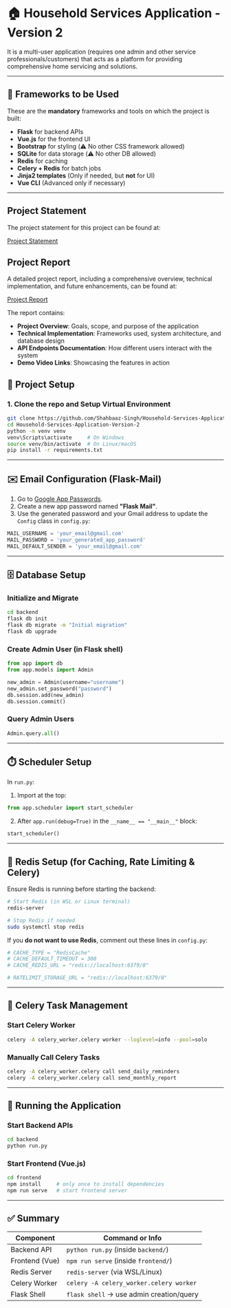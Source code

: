 # 🏠 Household Services Application - Version 2

It is a multi-user application (requires one admin and other service professionals/customers) that acts as a platform for providing comprehensive home servicing and solutions.

---

## 🧰 Frameworks to be Used

These are the **mandatory** frameworks and tools on which the project is built:

* **Flask** for backend APIs
* **Vue.js** for the frontend UI
* **Bootstrap** for styling (⚠️ No other CSS framework allowed)
* **SQLite** for data storage (⚠️ No other DB allowed)
* **Redis** for caching
* **Celery + Redis** for batch jobs
* **Jinja2 templates** (Only if needed, but **not** for UI)
* **Vue CLI** (Advanced only if necessary)

---

## Project Statement

The project statement for this project can be found at:

[Project Statement](https://docs.google.com/document/d/1g-TDnTHgpAcgMIdMYC2ePBgasJfOIkjRXvjkHjEHiqk/pub)

## Project Report

A detailed project report, including a comprehensive overview, technical implementation, and future enhancements, can be found at:

[Project Report](https://github.com/Shahbaaz-Singh/Household-Services-Application-Version-2/blob/main/Project_Report.pdf)

The report contains:
- **Project Overview**: Goals, scope, and purpose of the application
- **Technical Implementation**: Frameworks used, system architecture, and database design
- **API Endpoints Documentation**: How different users interact with the system
- **Demo Video Links**: Showcasing the features in action

## 📁 Project Setup

### 1. Clone the repo and Setup Virtual Environment

```bash
git clone https://github.com/Shahbaaz-Singh/Household-Services-Application-Version-2
cd Household-Services-Application-Version-2
python -m venv venv
venv\Scripts\activate     # On Windows
source venv/bin/activate  # On Linux/macOS
pip install -r requirements.txt
```

---

## ✉️ Email Configuration (Flask-Mail)

1. Go to [Google App Passwords](https://myaccount.google.com/apppasswords).
2. Create a new app password named **"Flask Mail"**.
3. Use the generated password and your Gmail address to update the `Config` class in `config.py`:

```python
MAIL_USERNAME = 'your_email@gmail.com'
MAIL_PASSWORD = 'your_generated_app_password'
MAIL_DEFAULT_SENDER = 'your_email@gmail.com'
```

---

## 🗄️ Database Setup

### Initialize and Migrate

```bash
cd backend
flask db init
flask db migrate -m "Initial migration"
flask db upgrade
```

### Create Admin User (in Flask shell)

```python
from app import db
from app.models import Admin

new_admin = Admin(username="username")
new_admin.set_password("password")
db.session.add(new_admin)
db.session.commit()
```

### Query Admin Users

```python
Admin.query.all()
```

---

## ⏱️ Scheduler Setup

In `run.py`:

1. Import at the top:

```python
from app.scheduler import start_scheduler
```

2. After `app.run(debug=True)` in the `__name__ == "__main__"` block:

```python
start_scheduler()
```

---

## 🌿 Redis Setup (for Caching, Rate Limiting & Celery)

Ensure Redis is running before starting the backend:

```bash
# Start Redis (in WSL or Linux terminal)
redis-server

# Stop Redis if needed
sudo systemctl stop redis
```

If you **do not want to use Redis**, comment out these lines in `config.py`:

```python
# CACHE_TYPE = "RedisCache"
# CACHE_DEFAULT_TIMEOUT = 300
# CACHE_REDIS_URL = "redis://localhost:6379/0"

# RATELIMIT_STORAGE_URL = "redis://localhost:6379/0"
```

---

## 🧵 Celery Task Management

### Start Celery Worker

```bash
celery -A celery_worker.celery worker --loglevel=info --pool=solo
```

### Manually Call Celery Tasks

```bash
celery -A celery_worker.celery call send_daily_reminders
celery -A celery_worker.celery call send_monthly_report
```

---

## 🚀 Running the Application

### Start Backend APIs

```bash
cd backend
python run.py
```

### Start Frontend (Vue.js)

```bash
cd frontend
npm install     # only once to install dependencies
npm run serve   # start frontend server
```

---

## ✅ Summary

| Component      | Command or Info                          |
| -------------- | ---------------------------------------- |
| Backend API    | `python run.py` (inside `backend/`)      |
| Frontend (Vue) | `npm run serve` (inside `frontend/`)     |
| Redis Server   | `redis-server` (via WSL/Linux)           |
| Celery Worker  | `celery -A celery_worker.celery worker`  |
| Flask Shell    | `flask shell` → use admin creation/query |
